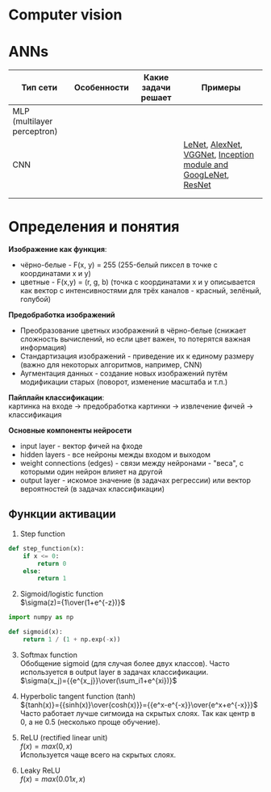 # Computer vision

# ANNs
|Тип сети|Особенности|Какие задачи решает|Примеры|
|---|---|---|---|
|MLP (multilayer perceptron)||||
|CNN|||[LeNet](http://yann.lecun.com/exdb/publis/pdf/lecun-98.pdf), [AlexNet](https://proceedings.neurips.cc/paper/2012/file/c399862d3b9d6b76c8436e924a68c45b-Paper.pdf), [VGGNet](https://arxiv.org/pdf/1409.1556.pdf), [Inception module and GoogLeNet](https://arxiv.org/pdf/1409.4842v1.pdf), [ResNet](https://arxiv.org/pdf/1512.03385.pdf)|
|||||
|||||

# Определения и понятия
**Изображение как функция**:
* чёрно-белые - F(x, y) = 255 (255-белый пиксел в точке с координатами x и y)
* цветные - F(x,y) = (r, g, b) (точка с координатами x и y описывается как вектор с интенсивностями для трёх каналов - красный, зелёный, голубой)

**Предобработка изображений**
* Преобразование цветных изображений в чёрно-белые (снижает сложность вычислений, но если цвет важен, то потерятся важная информация)
* Стандартизация изображений - приведение их к единому размеру (важно для некоторых алгоритмов, например, CNN)
* Аугментация данных - создание новых изображений путём модификации старых (поворот, изменение масштаба и т.п.)

**Пайплайн классификации**:\
картинка на входе -> предобработка картинки -> извлечение фичей -> классификация

**Основные компоненты нейросети**
* input layer - вектор фичей на фходе
* hidden layers - все нейроны межды входом и выходом
* weight connections (edges) - связи между нейронами - "веса", с которыми один нейрон влияет на другой
* output layer - искомое значение (в задачах регрессии) или вектор вероятностей (в задачах классификации)

## Функции активации
1) Step function
```python
def step_function(x):
    if x <= 0:
        return 0
    else:
        return 1
```
2) Sigmoid/logistic function\
$\sigma(z)={1\over(1+e^{-z})}$

```python
import numpy as np

def sigmoid(x):
    return 1 / (1 + np.exp(-x))
```
3) Softmax function\
Обобщение sigmoid (для случая более двух классов). Часто используется в output layer в задачах классификации.\
$\sigma(x_j)={{e^{x_j}}\over(\sum_i1+e^{xi})}$

4) Hyperbolic tangent function (tanh)\
${tanh(x)}={{sinh(x)}\over{cosh(x)}}={{e^x-e^{-x}}\over{e^x+e^{-x}}}$\
Часто работает лучше сигмоида на скрытых слоях. Так как центр в 0, а не 0.5 (несколько проще обучение).

5) ReLU (rectified linear unit)\
$f(x) = max(0, x)$\
Используется чаще всего на скрытых слоях.

6) Leaky ReLU\
$f(x) = max(0.01x, x)$